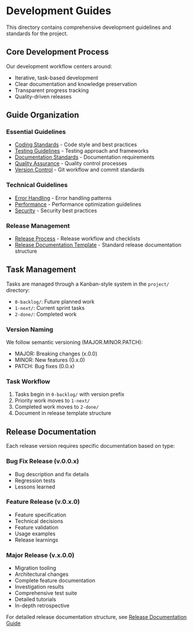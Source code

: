 # Development Guides

This directory contains comprehensive development guidelines and standards for the project.

## Core Development Process

Our development workflow centers around:
- Iterative, task-based development 
- Clear documentation and knowledge preservation
- Transparent progress tracking
- Quality-driven releases

## Guide Organization

### Essential Guidelines
- [Coding Standards](coding-standards.md) - Code style and best practices
- [Testing Guidelines](testing.md) - Testing approach and frameworks
- [Documentation Standards](documentation.md) - Documentation requirements
- [Quality Assurance](quality-assurance.md) - Quality control processes
- [Version Control](version-control.md) - Git workflow and commit standards

### Technical Guidelines
- [Error Handling](error-handling.md) - Error handling patterns
- [Performance](performance.md) - Performance optimization guidelines
- [Security](security.md) - Security best practices

### Release Management
- [Release Process](release.md) - Release workflow and checklists
- [Release Documentation Template](release-template/prepare-release-documentation.md) - Standard release documentation structure

## Task Management

Tasks are managed through a Kanban-style system in the `project/` directory:

- `0-backlog/`: Future planned work
- `1-next/`: Current sprint tasks 
- `2-done/`: Completed work

### Version Naming

We follow semantic versioning (MAJOR.MINOR.PATCH):
- MAJOR: Breaking changes (x.0.0)
- MINOR: New features (0.x.0) 
- PATCH: Bug fixes (0.0.x)

### Task Workflow

1. Tasks begin in `0-backlog/` with version prefix
2. Priority work moves to `1-next/` 
3. Completed work moves to `2-done/`
4. Document in release template structure

## Release Documentation

Each release version requires specific documentation based on type:

### Bug Fix Release (v.0.0.x)
- Bug description and fix details
- Regression tests
- Lessons learned

### Feature Release (v.0.x.0)
- Feature specification
- Technical decisions
- Feature validation
- Usage examples
- Release learnings

### Major Release (v.x.0.0)
- Migration tooling
- Architectural changes
- Complete feature documentation
- Investigation results
- Comprehensive test suite
- Detailed tutorials
- In-depth retrospective

For detailed release documentation structure, see [Release Documentation Guide](release-template/prepare-release-documentation.md)
